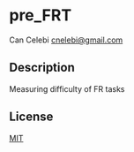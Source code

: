 # pre_FRT
Can Celebi <cnelebi@gmail.com>

## Description

Measuring difficulty of FR tasks

## License

[MIT](LICENSE)
